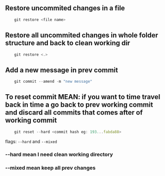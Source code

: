 ## Restore uncommited changes in a file

```js
    git restore <file name>
```

## Restore all uncommited changes in whole folder structure and back to clean working dir

```js
    git restore <.>
```

## Add a new message in prev commit

```js
    git commit --amend -m "new message"
```

## To reset commit MEAN: if you want to time travel back in time a go back to prev working commit and discard all commits that comes after of working commit

```js
    git reset --hard <commit hash eg: 193...fabda88>
```

flags: `--hard` and `--mixed`

### --hard mean I need clean working directory

### --mixed mean keep all prev changes
